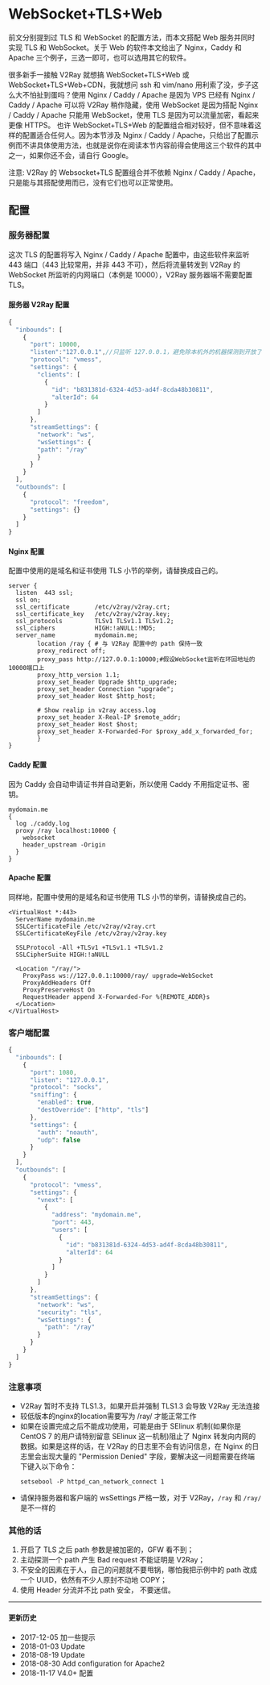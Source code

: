 # WebSocket+TLS+Web

前文分别提到过 TLS 和 WebSocket 的配置方法，而本文搭配 Web 服务并同时实现 TLS 和 WebSocket。关于 Web 的软件本文给出了 Nginx，Caddy 和 Apache 三个例子，三选一即可，也可以选用其它的软件。

很多新手一接触 V2Ray 就想搞 WebSocket+TLS+Web 或 WebSocket+TLS+Web+CDN，我就想问 ssh 和 vim/nano 用利索了没，步子这么大不怕扯到蛋吗？使用 Nginx / Caddy / Apache 是因为 VPS 已经有 Nginx / Caddy / Apache 可以将 V2Ray 稍作隐藏，使用 WebSocket 是因为搭配 Nginx / Caddy / Apache 只能用 WebSocket，使用 TLS 是因为可以流量加密，看起来更像 HTTPS。 也许 WebSocket+TLS+Web 的配置组合相对较好，但不意味着这样的配置适合任何人。因为本节涉及 Nginx / Caddy / Apache，只给出了配置示例而不讲具体使用方法，也就是说你在阅读本节内容前得会使用这三个软件的其中之一，如果你还不会，请自行 Google。

注意: V2Ray 的 Websocket+TLS 配置组合并不依赖 Nginx / Caddy / Apache，只是能与其搭配使用而已，没有它们也可以正常使用。

## 配置

### 服务器配置

这次 TLS 的配置将写入 Nginx / Caddy / Apache 配置中，由这些软件来监听 443 端口（443 比较常用，并非 443 不可），然后将流量转发到 V2Ray 的 WebSocket 所监听的内网端口（本例是 10000），V2Ray 服务器端不需要配置 TLS。

#### 服务器 V2Ray 配置 

```javascript
{
  "inbounds": [
    {
      "port": 10000,
      "listen":"127.0.0.1",//只监听 127.0.0.1，避免除本机外的机器探测到开放了 10000 端口
      "protocol": "vmess",
      "settings": {
        "clients": [
          {
            "id": "b831381d-6324-4d53-ad4f-8cda48b30811",
            "alterId": 64
          }
        ]
      },
      "streamSettings": {
        "network": "ws",
        "wsSettings": {
        "path": "/ray"
        }
      }
    }
  ],
  "outbounds": [
    {
      "protocol": "freedom",
      "settings": {}
    }
  ]
}
```

#### Nginx 配置

配置中使用的是域名和证书使用 TLS 小节的举例，请替换成自己的。

```
server {
  listen  443 ssl;
  ssl on;
  ssl_certificate       /etc/v2ray/v2ray.crt;
  ssl_certificate_key   /etc/v2ray/v2ray.key;
  ssl_protocols         TLSv1 TLSv1.1 TLSv1.2;
  ssl_ciphers           HIGH:!aNULL:!MD5;
  server_name           mydomain.me;
        location /ray { # 与 V2Ray 配置中的 path 保持一致
        proxy_redirect off;
        proxy_pass http://127.0.0.1:10000;#假设WebSocket监听在环回地址的10000端口上
        proxy_http_version 1.1;
        proxy_set_header Upgrade $http_upgrade;
        proxy_set_header Connection "upgrade";
        proxy_set_header Host $http_host;
        
        # Show realip in v2ray access.log
        proxy_set_header X-Real-IP $remote_addr;
        proxy_set_header Host $host;
        proxy_set_header X-Forwarded-For $proxy_add_x_forwarded_for;
        }
}
```

#### Caddy 配置

因为 Caddy 会自动申请证书并自动更新，所以使用 Caddy 不用指定证书、密钥。  

```
mydomain.me
{
  log ./caddy.log
  proxy /ray localhost:10000 {
    websocket
    header_upstream -Origin
  }
}
```

#### Apache 配置

同样地，配置中使用的是域名和证书使用 TLS 小节的举例，请替换成自己的。
```
<VirtualHost *:443>
  ServerName mydomain.me
  SSLCertificateFile /etc/v2ray/v2ray.crt
  SSLCertificateKeyFile /etc/v2ray/v2ray.key
  
  SSLProtocol -All +TLSv1 +TLSv1.1 +TLSv1.2
  SSLCipherSuite HIGH:!aNULL
  
  <Location "/ray/">
    ProxyPass ws://127.0.0.1:10000/ray/ upgrade=WebSocket
    ProxyAddHeaders Off
    ProxyPreserveHost On
    RequestHeader append X-Forwarded-For %{REMOTE_ADDR}s
  </Location>
</VirtualHost>
```

### 客户端配置

```javascript
{
  "inbounds": [
    {
      "port": 1080,
      "listen": "127.0.0.1",
      "protocol": "socks",
      "sniffing": {
        "enabled": true,
        "destOverride": ["http", "tls"]
      },
      "settings": {
        "auth": "noauth",
        "udp": false
      }
    }
  ],
  "outbounds": [
    {
      "protocol": "vmess",
      "settings": {
        "vnext": [
          {
            "address": "mydomain.me",
            "port": 443,
            "users": [
              {
                "id": "b831381d-6324-4d53-ad4f-8cda48b30811",
                "alterId": 64
              }
            ]
          }
        ]
      },
      "streamSettings": {
        "network": "ws",
        "security": "tls",
        "wsSettings": {
          "path": "/ray"
        }
      }
    }
  ]
}
```
### 注意事项

- V2Ray 暂时不支持 TLS1.3，如果开启并强制 TLS1.3 会导致 V2Ray 无法连接
- 较低版本的nginx的location需要写为 /ray/ 才能正常工作
- 如果在设置完成之后不能成功使用，可能是由于 SElinux 机制(如果你是 CentOS 7 的用户请特别留意 SElinux 这一机制)阻止了 Nginx 转发向内网的数据。如果是这样的话，在 V2Ray 的日志里不会有访问信息，在 Nginx 的日志里会出现大量的 "Permission Denied" 字段，要解决这一问题需要在终端下键入以下命令：
  ```
  setsebool -P httpd_can_network_connect 1
  ```
- 请保持服务器和客户端的 wsSettings 严格一致，对于 V2Ray，`/ray` 和 `/ray/` 是不一样的

### 其他的话

1. 开启了 TLS 之后 path 参数是被加密的，GFW 看不到；
2. 主动探测一个 path 产生 Bad request 不能证明是 V2Ray；
3. 不安全的因素在于人，自己的问题就不要甩锅，哪怕我把示例中的 path 改成一个 UUID，依然有不少人原封不动地 COPY；
4. 使用 Header 分流并不比 path 安全， 不要迷信。

------

#### 更新历史

- 2017-12-05 加一些提示
- 2018-01-03 Update
- 2018-08-19 Update
- 2018-08-30 Add configuration for Apache2
- 2018-11-17 V4.0+ 配置

